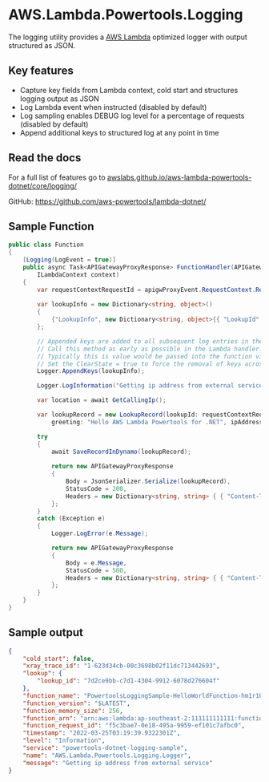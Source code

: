# AWS.Lambda.Powertools.Logging

The logging utility provides a [AWS Lambda](https://aws.amazon.com/lambda/) optimized logger with output structured as JSON.

## Key features

* Capture key fields from Lambda context, cold start and structures logging output as JSON
* Log Lambda event when instructed (disabled by default)
* Log sampling enables DEBUG log level for a percentage of requests (disabled by default)
* Append additional keys to structured log at any point in time

## Read the docs

For a full list of features go to [awslabs.github.io/aws-lambda-powertools-dotnet/core/logging/](awslabs.github.io/aws-lambda-powertools-dotnet/core/logging/)

GitHub: https://github.com/aws-powertools/lambda-dotnet/

## Sample Function

```csharp
public class Function
{
    [Logging(LogEvent = true)]
    public async Task<APIGatewayProxyResponse> FunctionHandler(APIGatewayProxyRequest apigwProxyEvent,
        ILambdaContext context)
    {
        var requestContextRequestId = apigwProxyEvent.RequestContext.RequestId;
        
        var lookupInfo = new Dictionary<string, object>()
        {
            {"LookupInfo", new Dictionary<string, object>{{ "LookupId", requestContextRequestId }}}
        };

        // Appended keys are added to all subsequent log entries in the current execution.
        // Call this method as early as possible in the Lambda handler.
        // Typically this is value would be passed into the function via the event.
        // Set the ClearState = true to force the removal of keys across invocations,
        Logger.AppendKeys(lookupInfo);

        Logger.LogInformation("Getting ip address from external service");

        var location = await GetCallingIp();

        var lookupRecord = new LookupRecord(lookupId: requestContextRequestId,
            greeting: "Hello AWS Lambda Powertools for .NET", ipAddress: location);

        try
        {
            await SaveRecordInDynamo(lookupRecord);
            
            return new APIGatewayProxyResponse
            {
                Body = JsonSerializer.Serialize(lookupRecord),
                StatusCode = 200,
                Headers = new Dictionary<string, string> { { "Content-Type", "application/json" } }
            };
        }
        catch (Exception e)
        {
            Logger.LogError(e.Message);

            return new APIGatewayProxyResponse
            {
                Body = e.Message,
                StatusCode = 500,
                Headers = new Dictionary<string, string> { { "Content-Type", "application/json" } }
            };
        }
    }
}
```

## Sample output

```json
{
    "cold_start": false,
    "xray_trace_id": "1-623d34cb-00c3698b02f11dc713442693",
    "lookup": {
        "lookup_id": "7d2ce9bb-c7d1-4304-9912-6078d276604f"
    },
    "function_name": "PowertoolsLoggingSample-HelloWorldFunction-hm1r10VT3lCy",
    "function_version": "$LATEST",
    "function_memory_size": 256,
    "function_arn": "arn:aws:lambda:ap-southeast-2:111111111111:function:PowertoolsLoggingSample-HelloWorldFunction-hm1r10VT3lCy",
    "function_request_id": "f5c3bae7-0e18-495a-9959-ef101c7afbc0",
    "timestamp": "2022-03-25T03:19:39.9322301Z",
    "level": "Information",
    "service": "powertools-dotnet-logging-sample",
    "name": "AWS.Lambda.Powertools.Logging.Logger",
    "message": "Getting ip address from external service"
}
```
